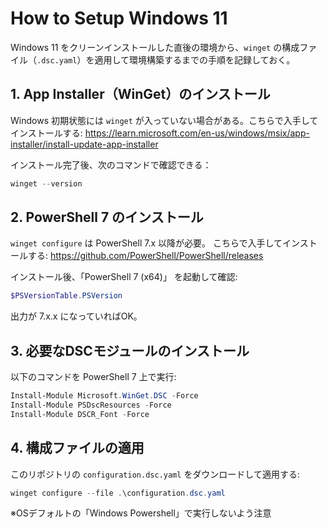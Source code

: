 # How to Setup Windows 11

Windows 11 をクリーンインストールした直後の環境から、`winget` の構成ファイル（`.dsc.yaml`）を適用して環境構築するまでの手順を記録しておく。

## 1. App Installer（WinGet）のインストール

Windows 初期状態には `winget` が入っていない場合がある。こちらで入手してインストールする: https://learn.microsoft.com/en-us/windows/msix/app-installer/install-update-app-installer

インストール完了後、次のコマンドで確認できる：

```powershell
winget --version
```

## 2. PowerShell 7 のインストール

`winget configure` は PowerShell 7.x 以降が必要。
こちらで入手してインストールする: https://github.com/PowerShell/PowerShell/releases

インストール後、「PowerShell 7 (x64)」 を起動して確認:

```powershell
$PSVersionTable.PSVersion
```

出力が 7.x.x になっていればOK。

## 3. 必要なDSCモジュールのインストール

以下のコマンドを PowerShell 7 上で実行: 

```powershell
Install-Module Microsoft.WinGet.DSC -Force
Install-Module PSDscResources -Force
Install-Module DSCR_Font -Force
```

## 4. 構成ファイルの適用

このリポジトリの `configuration.dsc.yaml` をダウンロードして適用する:

```powershell
winget configure --file .\configuration.dsc.yaml
```

※OSデフォルトの「Windows Powershell」で実行しないよう注意

